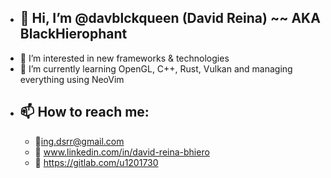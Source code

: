 - 👋 Hi, I’m @davblckqueen (David Reina) ~~ AKA BlackHierophant
  -
- 👀 I’m interested in new frameworks & technologies
- 🌱 I’m currently learning OpenGL, C++, Rust, Vulkan and managing everything using NeoVim
- 📫 How to reach me:
  - 
  - 📒ing.dsrr@gmail.com
  - 🔗 www.linkedin.com/in/david-reina-bhiero
  - 🦊 https://gitlab.com/u1201730
 

<!---
davblckqueen/davblckqueen is a ✨ special ✨ repository because its `README.md` (this file) appears on your GitHub profile.
You can click the Preview link to take a look at your changes.
--->
